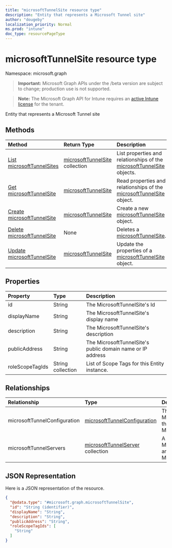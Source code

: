 ```yaml
---
title: "microsoftTunnelSite resource type"
description: "Entity that represents a Microsoft Tunnel site"
author: "dougeby"
localization_priority: Normal
ms.prod: "intune"
doc_type: resourcePageType
---
```


# microsoftTunnelSite resource type

Namespace: microsoft.graph

> **Important:** Microsoft Graph APIs under the /beta version are subject to change; production use is not supported.

> **Note:** The Microsoft Graph API for Intune requires an [active Intune license](https://go.microsoft.com/fwlink/?linkid=839381) for the tenant.

Entity that represents a Microsoft Tunnel site

## Methods
|Method|Return Type|Description|
|:---|:---|:---|
|[List microsoftTunnelSites](../api/intune-mstunnel-microsofttunnelsite-list.md)|[microsoftTunnelSite](../resources/intune-mstunnel-microsofttunnelsite.md) collection|List properties and relationships of the [microsoftTunnelSite](../resources/intune-mstunnel-microsofttunnelsite.md) objects.|
|[Get microsoftTunnelSite](../api/intune-mstunnel-microsofttunnelsite-get.md)|[microsoftTunnelSite](../resources/intune-mstunnel-microsofttunnelsite.md)|Read properties and relationships of the [microsoftTunnelSite](../resources/intune-mstunnel-microsofttunnelsite.md) object.|
|[Create microsoftTunnelSite](../api/intune-mstunnel-microsofttunnelsite-create.md)|[microsoftTunnelSite](../resources/intune-mstunnel-microsofttunnelsite.md)|Create a new [microsoftTunnelSite](../resources/intune-mstunnel-microsofttunnelsite.md) object.|
|[Delete microsoftTunnelSite](../api/intune-mstunnel-microsofttunnelsite-delete.md)|None|Deletes a [microsoftTunnelSite](../resources/intune-mstunnel-microsofttunnelsite.md).|
|[Update microsoftTunnelSite](../api/intune-mstunnel-microsofttunnelsite-update.md)|[microsoftTunnelSite](../resources/intune-mstunnel-microsofttunnelsite.md)|Update the properties of a [microsoftTunnelSite](../resources/intune-mstunnel-microsofttunnelsite.md) object.|

## Properties
|Property|Type|Description|
|:---|:---|:---|
|id|String|The MicrosoftTunnelSite's Id|
|displayName|String|The MicrosoftTunnelSite's display name|
|description|String|The MicrosoftTunnelSite's description|
|publicAddress|String|The MicrosoftTunnelSite's public domain name or IP address|
|roleScopeTagIds|String collection|List of Scope Tags for this Entity instance.|

## Relationships
|Relationship|Type|Description|
|:---|:---|:---|
|microsoftTunnelConfiguration|[microsoftTunnelConfiguration](../resources/intune-mstunnel-microsofttunnelconfiguration.md)|The MicrosoftTunnelConfiguration that has been applied to this MicrosoftTunnelSite|
|microsoftTunnelServers|[microsoftTunnelServer](../resources/intune-mstunnel-microsofttunnelserver.md) collection|A list of MicrosoftTunnelServers that are registered to this MicrosoftTunnelSite|

## JSON Representation
Here is a JSON representation of the resource.
<!-- {
  "blockType": "resource",
  "keyProperty": "id",
  "@odata.type": "microsoft.graph.microsoftTunnelSite"
}
-->
``` json
{
  "@odata.type": "#microsoft.graph.microsoftTunnelSite",
  "id": "String (identifier)",
  "displayName": "String",
  "description": "String",
  "publicAddress": "String",
  "roleScopeTagIds": [
    "String"
  ]
}
```




